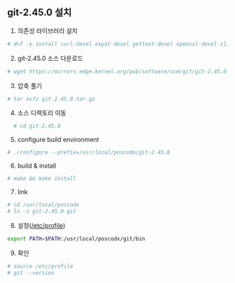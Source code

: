 ## git-2.45.0 설치

1. 의존성 라이브러리 설치
```sh
# dnf -y install curl-devel expat-devel gettext-devel openssl-devel zlib-devel perl-devel
```

2. git-2.45.0 소스 다운로드
```sh
# wget https://mirrors.edge.kernel.org/pub/software/scm/git/git-2.45.0.tar.gz
```

3. 압축 풀기
```sh
# tar xvfz git-2.45.0.tar.gz
```

4. 소스 디렉토리 이동
```sh
  # cd git-2.45.0
```

5. configure build environment
```sh   
# ./configure --prefix=/usr/local/poscodx/git-2.45.0
```

6. build & install
```sh
# make && make install
```

7. link
```sh
# cd /usr/local/poscodx   
# ln -s git-2.45.0 git
```

8. 설정([/etc/profile](https://github.com/bitacademy-poscodx09/rocky-practices/blob/main/lx/etc/profile))
```sh
export PATH=$PATH:/usr/local/poscodx/git/bin
```

9. 확인
```sh
# source /etc/profile   
# git --version
```
